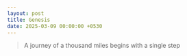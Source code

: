 ```yaml
---
layout: post
title: Genesis
date: 2025-03-09 00:00:00 +0530
---
```


> A journey of a thousand miles begins with a single step
